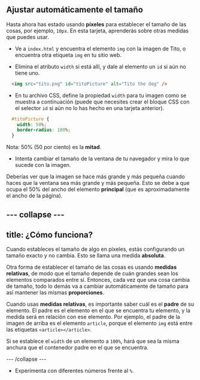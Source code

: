 ## Ajustar automáticamente el tamaño

Hasta ahora has estado usando **píxeles** para establecer el tamaño de las cosas, por ejemplo, `10px`. En esta tarjeta, aprenderás sobre otras medidas que puedes usar.

+ Ve a `index.html` y encuentra el elemento `img` con la imagen de Tito, o encuentra otra etiqueta `img` en tu sitio web.

+ Elimina el atributo `width` si está allí, y dale al elemento un `id` si aún no tiene uno.

```html
  <img src="tito.png" id="titoPicture" alt="Tito the dog" />
```

+ En tu archivo CSS, define la propiedad `width` para tu imagen como se muestra a continuación (puede que necesites crear el bloque CSS con el selector `id` si aún no lo has hecho en una tarjeta anterior).

```css
  #titoPicture {
    width: 50%;
    border-radius: 100%;
  }
```

Nota: 50% (50 por ciento) es la **mitad**.

+ Intenta cambiar el tamaño de la ventana de tu navegador y mira lo que sucede con la imagen.

Deberías ver que la imagen se hace más grande y más pequeña cuando haces que la ventana sea más grande y más pequeña. Esto se debe a que ocupa el 50% del ancho del elemento **principal** (que es aproximadamente el ancho de la página).

## \--- collapse \---

## title: ¿Cómo funciona?

Cuando estableces el tamaño de algo en píxeles, estás configurando un tamaño exacto y no cambia. Esto se llama una medida **absoluta**.

Otra forma de establecer el tamaño de las cosas es usando **medidas relativas**, de modo que el tamaño depende de cuán grandes sean los elementos comparados entre sí. Entonces, cada vez que una cosa cambia de tamaño, todo lo demás va a cambiar automáticamente de tamaño para así mantener las mismas **proporciones**.

Cuando usas **medidas relativas**, es importante saber cuál es el **padre** de su elemento. El padre es el elemento en el que se encuentra tu elemento, y la medida será en relación con ese elemento. Por ejemplo, el padre de la imagen de arriba es el elemento `article`, porque el elemento `img` está entre las etiquetas `<article></article>`.

Si se establece el `width` de un elemento a `100%`, hará que sea la misma anchura que el contenedor padre en el que se encuentra.

\--- /collapse \---

+ Experimenta con diferentes números frente al `%`.
